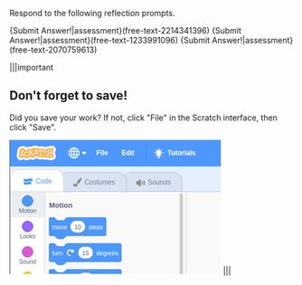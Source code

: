 Respond to the following reflection prompts.

{Submit Answer!|assessment}(free-text-2214341396)
{Submit Answer!|assessment}(free-text-1233991096)
{Submit Answer!|assessment}(free-text-2070759613)

|||important
## Don't forget to save!
Did you save your work? If not, click "File" in the Scratch interface, then click "Save".

![](.guides/img/scratch-save-now.gif)
|||
